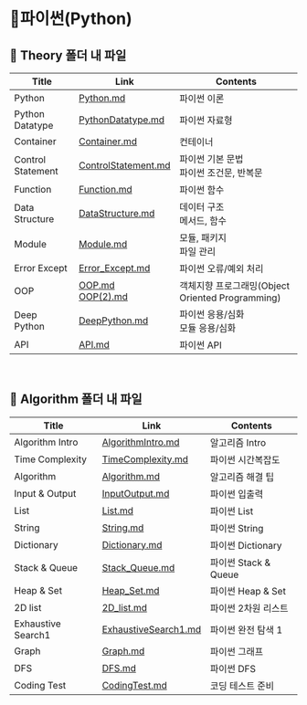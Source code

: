 # 📜파이썬(Python)



## 🛒 Theory 폴더 내 파일

| Title           | Link                                     | Contents                |
| --------------- | ---------------------------------------- | ----------------------- |
| Python | [Python.md](./Theory/Python.md) | 파이썬 이론 |
| Python Datatype   | [PythonDatatype.md](./Theory/PythonDatatype.md) | 파이썬 자료형                               |
| Container         | [Container.md](./Theory/Container.md)        | 컨테이너                                    |
| Control Statement | [ControlStatement.md](./Theory/ControlStatement.md) | 파이썬 기본 문법<br />파이썬 조건문, 반복문 |
| Function          | [Function.md](./Theory/Function.md)          | 파이썬 함수                                 |
| Data Structure | [DataStructure.md](./Theory/DataStructure.md) | 데이터 구조<br /> 메서드, 함수 |
| Module | [Module.md](./Theory/Module.md) | 모듈, 패키지<br /> 파일 관리 |
| Error Except | [Error_Except.md](./Theory/Error_Except.md) | 파이썬 오류/예외 처리 |
| OOP | [OOP.md](./Theory/OOP.md)<br />[OOP(2).md](./Theory/OOP(2).md) | 객체지향 프로그래밍(Object Oriented Programming) |
| Deep Python       | [DeepPython.md](./Theory/DeepPython.md)          | 파이썬 응용/심화<br />모듈 응용/심화             |
| API               | [API.md](./Theory/API.md)                        | 파이썬 API                                       |

<br/>

## 🛒 Algorithm 폴더 내 파일

| Title              | Link                                                      | Contents             |
| ------------------ | --------------------------------------------------------- | -------------------- |
| Algorithm Intro    | [AlgorithmIntro.md](./Algorithm/AlgorithmIntro.md)        | 알고리즘 Intro        |
| Time Complexity    | [TimeComplexity.md](./Algorithm/TimeComplexity.md)        | 파이썬 시간복잡도     |
| Algorithm          | [Algorithm.md](./Algorithm/Algorithm.md)                  | 알고리즘 해결 팁      |
| Input & Output     | [InputOutput.md](./Algorithm/InputOutput.md)              | 파이썬 입출력         |
| List               | [List.md](./Algorithm/List.md)                            | 파이썬 List          |
| String             | [String.md](./Algorithm/String.md)                        | 파이썬 String        |
| Dictionary         | [Dictionary.md](./Algorithm/Dictionary.md)                | 파이썬 Dictionary    |
| Stack & Queue      | [Stack_Queue.md](./Algorithm/Stack_Queue.md)              | 파이썬 Stack & Queue |
| Heap & Set         | [Heap_Set.md](./Algorithm/Heap_Set.md)                    | 파이썬 Heap & Set    |
| 2D list            | [2D_list.md](./Algorithm/2D_list.md)                      | 파이썬 2차원 리스트   |
| Exhaustive Search1 | [ExhaustiveSearch1.md](./Algorithm/ExhaustiveSearch1.md)  | 파이썬 완전 탐색 1    |
| Graph              | [Graph.md](./Algorithm/Graph.md)                          | 파이썬 그래프         |
| DFS                | [DFS.md](./Algorithm/DFS.md)                              | 파이썬 DFS           |
| Coding Test        | [CodingTest.md](./Algorithm/CodingTest.md)                | 코딩 테스트 준비      |